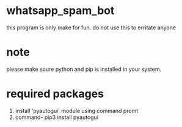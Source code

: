 # whatsapp_spam_bot
this program is only make for fun. do not use this to erritate anyone

# note
please make soure python and pip is installed in your system.

# required packages
1. install 'pyautogui' module using command promt
2. command-  pip3 install pyautogui
